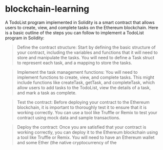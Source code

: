# blockchain-learning

  A TodoList program implemented in Solidity is a smart contract that allows users to create, view, and complete tasks on the Ethereum blockchain. Here is a basic outline of the steps you can follow to implement a TodoList program in Solidity:

> Define the contract structure: Start by defining the basic structure of your contract, including the variables and functions that it will need to store and manipulate the tasks. You will need to define a Task struct to represent each task, and a mapping to store the tasks.

 > Implement the task management functions: You will need to implement functions to create, view, and complete tasks. This might include functions like createTask, getTask, and completeTask, which allow users to add tasks to the TodoList, view the details of a task, and mark a task as complete.

 > Test the contract: Before deploying your contract to the Ethereum blockchain, it is important to thoroughly test it to ensure that it is working correctly. You can use a tool like Truffle or Remix to test your contract using mock data and sample transactions.

 > Deploy the contract: Once you are satisfied that your contract is working correctly, you can deploy it to the Ethereum blockchain using a tool like Truffle or Remix. You will need to have an Ethereum wallet and some Ether (the native cryptocurrency of the
